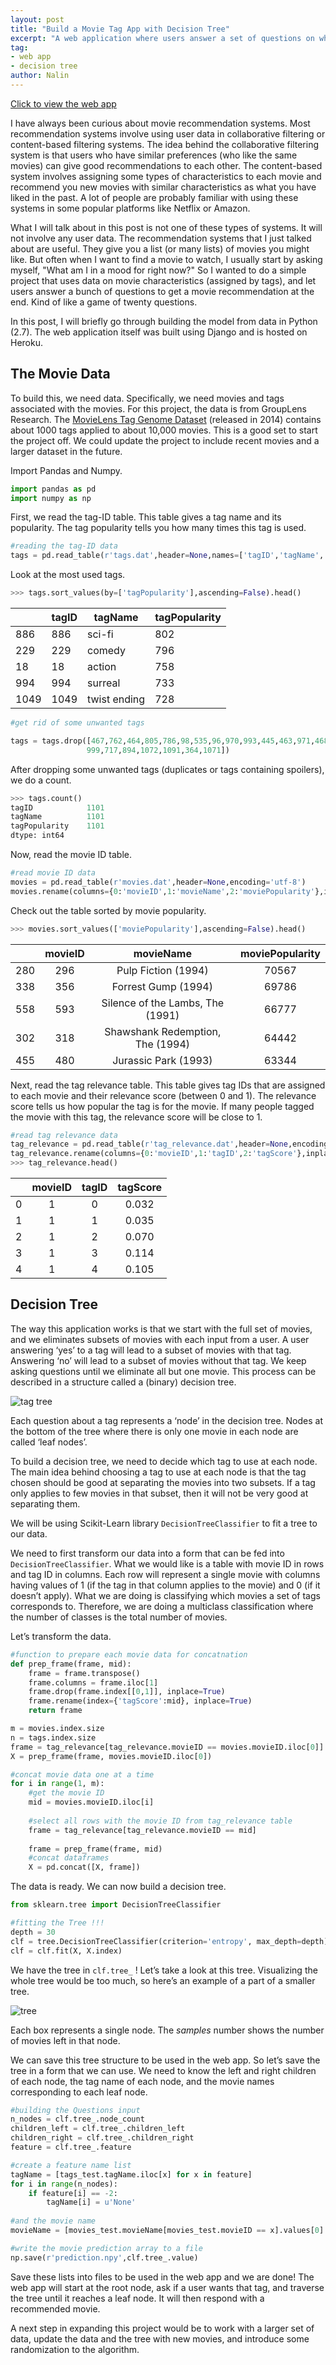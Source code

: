 ```yaml
---
layout: post
title: "Build a Movie Tag App with Decision Tree"
excerpt: "A web application where users answer a set of questions on what types of movies they are looking for to get a movie recommendation."
tag: 
- web app
- decision tree
author: Nalin
---
```


[Click to view the web app](https://movietag.herokuapp.com/)

I have always been curious about movie recommendation systems. Most recommendation systems involve using user data in collaborative filtering or content-based filtering systems. The idea behind the collaborative filtering system is that users who have similar preferences (who like the same movies) can give good recommendations to each other. The content-based system involves assigning some types of characteristics to each movie and recommend you new movies with similar characteristics as what you have liked in the past. A lot of people are probably familiar with using these systems in some popular platforms like Netflix or Amazon.

What I will talk about in this post is not one of these types of systems. It will not involve any user data. The recommendation systems that I just talked about are useful. They give you a list (or many lists) of movies you might like. But often when I want to find a movie to watch, I usually start by asking myself, "What am I in a mood for right now?" So I wanted to do a simple project that uses data on movie characteristics (assigned by tags), and let users answer a bunch of questions to get a movie recommendation at the end. Kind of like a game of twenty questions.

In this post, I will briefly go through building the model from data in Python (2.7). The web application itself was built using Django and is hosted on Heroku.

## The Movie Data

To build this, we need data. Specifically, we need movies and tags associated with the movies. For this project, the data is from GroupLens Research. The [MovieLens Tag Genome Dataset]("https://grouplens.org/datasets/movielens/tag-genome/") (released in 2014) contains about 1000 tags applied to about 10,000 movies. This is a good set to start the project off. We could update the project to include recent movies and a larger dataset in the future.


Import Pandas and Numpy.
~~~ python
import pandas as pd
import numpy as np
~~~

First, we read the tag-ID table. This table gives a tag name and its popularity. The tag popularity tells you how many times this tag is used.
~~~ python
#reading the tag-ID data
tags = pd.read_table(r'tags.dat',header=None,names=['tagID','tagName','tagPopularity'],encoding='utf-8');
~~~

Look at the most used tags.

~~~ python
>>> tags.sort_values(by=['tagPopularity'],ascending=False).head()
~~~

||tagID|tagName|tagPopularity|
|--- |--- |--- |--- |
|886|886|sci-fi|802|
|229|229|comedy|796|
|18|18|action|758|
|994|994|surreal|733|
|1049|1049|twist ending|728|

~~~ python
#get rid of some unwanted tags

tags = tags.drop([467,762,464,805,786,98,535,96,970,993,445,463,971,468,451,720,444,553,338,269,
                 999,717,894,1072,1091,364,1071])
~~~

After dropping some unwanted tags (duplicates or tags containing spoilers), we do a count.

~~~ python
>>> tags.count()
tagID            1101
tagName          1101
tagPopularity    1101
dtype: int64
~~~

Now, read the movie ID table.

~~~ python
#read movie ID data
movies = pd.read_table(r'movies.dat',header=None,encoding='utf-8')
movies.rename(columns={0:'movieID',1:'movieName',2:'moviePopularity'},inplace=True);
~~~

Check out the table sorted by movie popularity.

~~~ python
>>> movies.sort_values(['moviePopularity'],ascending=False).head()
~~~

||**movieID**|**movieName**|**moviePopularity**
:-----:|:-----:|:-----:|:-----:
280|296|Pulp Fiction (1994)|70567
338|356|Forrest Gump (1994)|69786
558|593|Silence of the Lambs, The (1991)|66777
302|318|Shawshank Redemption, The (1994)|64442
455|480|Jurassic Park (1993)|63344

Next, read the tag relevance table. This table gives tag IDs that are assigned to each movie and their relevance score (between 0 and 1). The relevance score tells us how popular the tag is for the movie. If many people tagged the movie with this tag, the relevance score will be close to 1.

~~~ python
#read tag relevance data
tag_relevance = pd.read_table(r'tag_relevance.dat',header=None,encoding='utf-8');
tag_relevance.rename(columns={0:'movieID',1:'tagID',2:'tagScore'},inplace=True);
>>> tag_relevance.head()
~~~

||**movieID**|**tagID**|**tagScore**
:-----:|:-----:|:-----:|:-----:
0|1|0|0.032
1|1|1|0.035
2|1|2|0.070
3|1|3|0.114
4|1|4|0.105

## Decision Tree

The way this application works is that we start with the full set of movies, and we eliminates subsets of movies with each input from a user. A user answering ‘yes’ to a tag will lead to a subset of movies with that tag. Answering ‘no’ will lead to a subset of movies without that tag. We keep asking questions until we eliminate all but one movie. This process can be described in a structure called a (binary) decision tree.

![tag tree](/img/tag_tree.png)

Each question about a tag represents a ‘node’ in the decision tree. Nodes at the bottom of the tree where there is only one movie in each node are called ‘leaf nodes’.

To build a decision tree, we need to decide which tag to use at each node. The main idea behind choosing a tag to use at each node is that the tag chosen should be good at separating the movies into two subsets. If a tag only applies to few movies in that subset, then it will not be very good at separating them.

We will be using Scikit-Learn library `DecisionTreeClassifier` to fit a tree to our data.

We need to first transform our data into a form that can be fed into `DecisionTreeClassifier`. What we would like is a table with movie ID in rows and tag ID in columns. Each row will represent a single movie with columns having values of 1 (if the tag in that column applies to the movie) and 0 (if it doesn’t apply). What we are doing is classifying which movies a set of tags corresponds to. Therefore, we are doing a multiclass classification where the number of classes is the total number of movies.

Let’s transform the data.

~~~ python
#function to prepare each movie data for concatnation
def prep_frame(frame, mid):
    frame = frame.transpose()
    frame.columns = frame.iloc[1]
    frame.drop(frame.index[[0,1]], inplace=True)
    frame.rename(index={'tagScore':mid}, inplace=True)
    return frame

m = movies.index.size
n = tags.index.size
frame = tag_relevance[tag_relevance.movieID == movies.movieID.iloc[0]]
X = prep_frame(frame, movies.movieID.iloc[0])

#concat movie data one at a time
for i in range(1, m):
    #get the movie ID
    mid = movies.movieID.iloc[i]
    
    #select all rows with the movie ID from tag_relevance table
    frame = tag_relevance[tag_relevance.movieID == mid]
    
    frame = prep_frame(frame, mid)
    #concat dataframes
    X = pd.concat([X, frame])
~~~

The data is ready. We can now build a decision tree.

~~~ python
from sklearn.tree import DecisionTreeClassifier

#fitting the Tree !!! 
depth = 30
clf = tree.DecisionTreeClassifier(criterion='entropy', max_depth=depth)
clf = clf.fit(X, X.index)
~~~

We have the tree in `clf.tree_` ! Let’s take a look at this tree. Visualizing the whole tree would be too much, so here’s an example of a part of a smaller tree.

![tree](/img/tree.png)

Each box represents a single node. The *samples* number shows the number of movies left in that node.

We can save this tree structure to be used in the web app. So let’s save the tree in a form that we can use. We need to know the left and right children of each node, the tag name of each node, and the movie names corresponding to each leaf node. 

~~~ python
#building the Questions input
n_nodes = clf.tree_.node_count
children_left = clf.tree_.children_left
children_right = clf.tree_.children_right
feature = clf.tree_.feature

#create a feature name list
tagName = [tags_test.tagName.iloc[x] for x in feature]
for i in range(n_nodes):
    if feature[i] == -2:
        tagName[i] = u'None'
        
#and the movie name
movieName = [movies_test.movieName[movies_test.movieID == x].values[0] for x in X.index]

#write the movie prediction array to a file
np.save(r'prediction.npy',clf.tree_.value)
~~~

Save these lists into files to be used in the web app and we are done! The web app will start at the root node, ask if a user wants that tag, and traverse the tree until it reaches a leaf node. It will then respond with a recommended movie. 

A next step in expanding this project would be to work with a larger set of data, update the data and the tree with new movies, and introduce some randomization to the algorithm.







